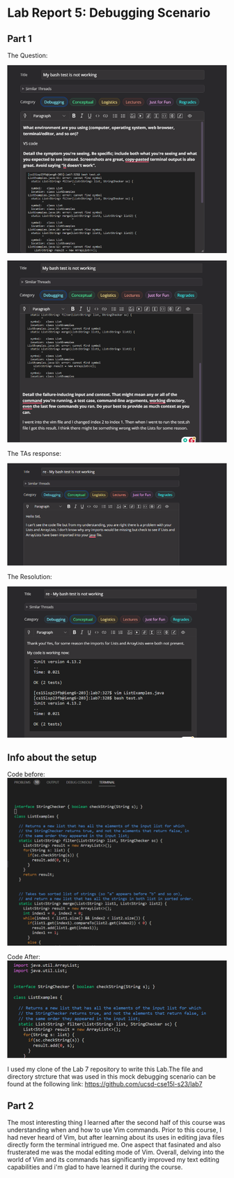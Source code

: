 # Lab Report 5: Debugging Scenario
## Part 1
The Question: 
  
![Image](part1a.png)

![Image](part1b.png)

The TAs response: 

  
![Image](TA.png)

The Resolution: 

  
  ![Image](worked.png)

## Info about the setup
Code before: 
  ![Image](before.png)
 
 
 Code After: 
    ![Image](after.png)


I used my clone of the Lab 7 repository to write this Lab.The file and directory strcture that was used in this mock debugging scenario can be found at the following link: https://github.com/ucsd-cse15l-s23/lab7


## Part 2
The most interesting thing I learned after the second half of this course was understanding when and how to use Vim commands. Prior to this course, I had never heard of Vim, but after learning about its uses in editing java files directly form the terminal intrigued me. One aspect that fasinated and also frusterated me was the modal editing mode of Vim.  Overall, delving into the world of Vim and its commands has significantly improved my text editing capabilities and i'm glad to have learned it during the course.


  
